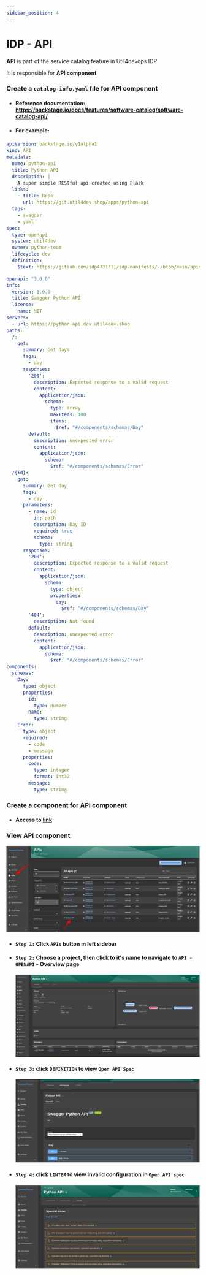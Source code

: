 ```yaml
---
sidebar_position: 4
---
```


# IDP - API

**API** is part of the service catalog feature in Util4devops IDP 

It is responsible for **API component**

### Create a `catalog-info.yaml` file for API component
- #### Reference documentation: https://backstage.io/docs/features/software-catalog/software-catalog-api/

- #### For example:

```yaml title="catalog-info.yaml"
apiVersion: backstage.io/v1alpha1
kind: API
metadata:
  name: python-api
  title: Python API
  description: |
    A super simple RESTful api created using Flask
  links:
    - title: Repo
      url: https://git.util4dev.shop/apps/python-api
  tags:
    - swagger
    - yaml
spec:
  type: openapi
  system: util4dev
  owner: python-team
  lifecycle: dev
  definition:
    $text: https://gitlab.com/idp4731311/idp-manifests/-/blob/main/apis/python-api-spec.yaml
```

```yaml title="apis/python-api-spec.yaml"
openapi: "3.0.0"
info:
  version: 1.0.0
  title: Swagger Python API
  license:
    name: MIT
servers:
  - url: https://python-api.dev.util4dev.shop
paths:
  /:
    get:
      summary: Get days
      tags:
        - day
      responses:
        '200':
          description: Expected response to a valid request
          content:
            application/json:
              schema:
                type: array
                maxItems: 100
                items:
                  $ref: "#/components/schemas/Day"
        default:
          description: unexpected error
          content:
            application/json:
              schema:
                $ref: "#/components/schemas/Error"
  /{id}:
    get:
      summary: Get day
      tags:
        - day
      parameters:
        - name: id
          in: path
          description: Day ID
          required: true
          schema:
            type: string
      responses:
        '200':
          description: Expected response to a valid request
          content:
            application/json:
              schema:
                type: object
                properties:
                  day:
                    $ref: "#/components/schemas/Day"
        '404':
          description: Not found
        default:
          description: unexpected error
          content:
            application/json:
              schema:
                $ref: "#/components/schemas/Error"
components:
  schemas:
    Day:
      type: object
      properties:
        id:
          type: number
        name:
          type: string
    Error:
      type: object
      required:
        - code
        - message
      properties:
        code:
          type: integer
          format: int32
        message:
          type: string
```

### Create a component for API component 

- #### Access to **[link](/docs/tutorial-basics/idp-service-catalog#create-a-component)**

### View API component

![](./media/idp-view-api-component-1.png)

- #### `Step 1:` Click `APIs` button in left sidebar

- #### `Step 2:` Choose a project, then click to it's name to navigate to `API - OPENAPI` - Overview page

    ![](./media/idp-view-api-component-2.png)

- #### `Step 3:` click `DEFINITION` to view `Open API Spec`

    ![](./media/idp-view-api-component-3.png)

- #### `Step 4:` click `LINTER` to view invalid configuration in `Open API spec`

    ![](./media/idp-view-api-component-4.png)